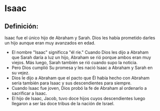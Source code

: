 # Isaac

## Definición: 

Isaac fue el único hijo de Abraham y Sarah.  Dios les había prometido darles un hijo aunque eran muy avanzados en edad.

* El nombre "Isaac" significca "él ríe."  Cuando Dios les dijo a Abraham que Sarah daría a luz un hijo, Abraham se rió porque ambos eran muy viejos.  Más luego, Sarah también se rió cuando supo la noticia.
* Pero Dios cumplió Su promesa y les nació Isaac a Abraham y Sarah en su vejez.
* Dios le dijo a Abraham que el pacto que Él había hecho con Abraham sería también para Isaac y sus descendientes para siempre.
* Cuando Isaac fue joven, Dios probó la fe de Abraham al ordenarlo a sacrificar a Isaac.
* El hijo de Isaac, Jacob, tuvo doce hijos cuyos descendientes luego llegaron a ser las doce tribus de la nación de Israel.


